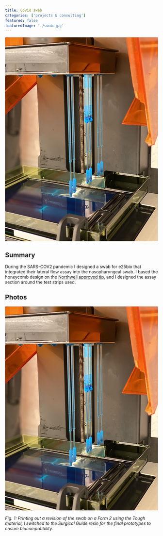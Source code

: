 ```yaml
---
title: Covid swab
categories: ['projects & consulting']
featured: false
featuredImage: './swab.jpg'
---
```

![](swab.jpg)

## Summary

During the SARS-COV2 pandemic I designed a swab for e25bio that integrated their lateral flow assay into the nasopharyngeal swab. I based the honeycomb design on the [Northwell approved tip](https://spectrum.ieee.org/the-human-os/biomedical/devices/healthcare-team-designed-3dprinted-tested-covid19-swabs-one-week), and I designed the assay section around the test strips used.


## Photos
![](swab.jpg)

*Fig. 1: Printing out a revision of the swab on a Form 2 using the Tough material, I switched to the Surgical Guide resin for the final prototypes to ensure biocompatibility.*

